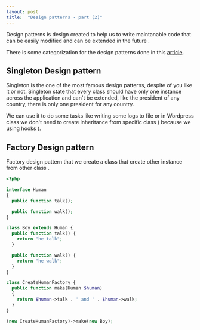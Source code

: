 ```yaml
---
layout: post
title:  "Design patterns - part (2)"
---
```


Design patterns is design created to help us to write maintanable code that can be easily modified and can be extended in the future .

There is some categorization for the design patterns done in this [article](http://oaattia.com/2017/01/23/design-patterns.html).


## Singleton Design pattern

Singleton is the one of the most famous design patterns, despite of you like it or not.
Singleton state that every class should have only one instance across the application and can't be extended, like the president of any country, there is only one president for any country.

We can use it to do some tasks like writing some logs to file or in Wordpress class we don't need to create inheritance from specific class ( because we using hooks ).

## Factory Design pattern

Factory design pattern that we create a class that create other instance from other class .

```php
<?php

interface Human
{
  public function talk();

  public function walk();
}

class Boy extends Human {
  public function talk() {
    return "he talk";
  }

  public function walk() {
    return "he walk";
  }
}

class CreateHumanFactory {
  public function make(Human $human)
  {
    return $human->talk . ' and ' . $human->walk;
  }
}

(new CreateHumanFactory)->make(new Boy);
```

